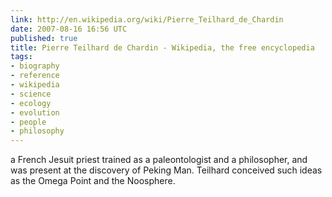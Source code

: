 ```yaml
---
link: http://en.wikipedia.org/wiki/Pierre_Teilhard_de_Chardin
date: 2007-08-16 16:56 UTC
published: true
title: Pierre Teilhard de Chardin - Wikipedia, the free encyclopedia
tags:
- biography
- reference
- wikipedia
- science
- ecology
- evolution
- people
- philosophy
---
```


a French Jesuit priest trained as a paleontologist and a philosopher, and was present at the discovery of Peking Man. Teilhard conceived such ideas as the Omega Point and the Noosphere.
